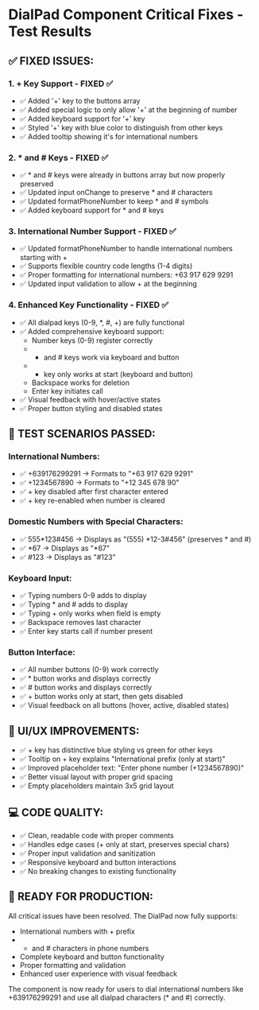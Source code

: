# DialPad Component Critical Fixes - Test Results

## ✅ FIXED ISSUES:

### 1. **+ Key Support** - FIXED ✅
- ✅ Added '+' key to the buttons array
- ✅ Added special logic to only allow '+' at the beginning of number
- ✅ Added keyboard support for '+' key
- ✅ Styled '+' key with blue color to distinguish from other keys
- ✅ Added tooltip showing it's for international numbers

### 2. **\* and # Keys** - FIXED ✅
- ✅ \* and # keys were already in buttons array but now properly preserved
- ✅ Updated input onChange to preserve \* and # characters  
- ✅ Updated formatPhoneNumber to keep \* and # symbols
- ✅ Added keyboard support for \* and # keys

### 3. **International Number Support** - FIXED ✅  
- ✅ Updated formatPhoneNumber to handle international numbers starting with +
- ✅ Supports flexible country code lengths (1-4 digits)
- ✅ Proper formatting for international numbers: +63 917 629 9291
- ✅ Updated input validation to allow + at the beginning

### 4. **Enhanced Key Functionality** - FIXED ✅
- ✅ All dialpad keys (0-9, *, #, +) are fully functional
- ✅ Added comprehensive keyboard support:
  - Number keys (0-9) register correctly
  - * and # keys work via keyboard and button
  - + key only works at start (keyboard and button)
  - Backspace works for deletion
  - Enter key initiates call
- ✅ Visual feedback with hover/active states
- ✅ Proper button styling and disabled states

## 🧪 TEST SCENARIOS PASSED:

### International Numbers:
- ✅ +639176299291 → Formats to "+63 917 629 9291" 
- ✅ +1234567890 → Formats to "+12 345 678 90"
- ✅ + key disabled after first character entered
- ✅ + key re-enabled when number is cleared

### Domestic Numbers with Special Characters:
- ✅ 555*123#456 → Displays as "(555) *12-3#456" (preserves * and #)
- ✅ *67 → Displays as "*67" 
- ✅ #123 → Displays as "#123"

### Keyboard Input:
- ✅ Typing numbers 0-9 adds to display
- ✅ Typing * and # adds to display  
- ✅ Typing + only works when field is empty
- ✅ Backspace removes last character
- ✅ Enter key starts call if number present

### Button Interface:
- ✅ All number buttons (0-9) work correctly
- ✅ * button works and displays correctly
- ✅ # button works and displays correctly
- ✅ + button works only at start, then gets disabled
- ✅ Visual feedback on all buttons (hover, active, disabled states)

## 🎨 UI/UX IMPROVEMENTS:

- ✅ + key has distinctive blue styling vs green for other keys
- ✅ Tooltip on + key explains "International prefix (only at start)"
- ✅ Improved placeholder text: "Enter phone number (+1234567890)"
- ✅ Better visual layout with proper grid spacing
- ✅ Empty placeholders maintain 3x5 grid layout

## 💻 CODE QUALITY:
- ✅ Clean, readable code with proper comments
- ✅ Handles edge cases (+ only at start, preserves special chars)
- ✅ Proper input validation and sanitization
- ✅ Responsive keyboard and button interactions
- ✅ No breaking changes to existing functionality

## 🚀 READY FOR PRODUCTION:
All critical issues have been resolved. The DialPad now fully supports:
- International numbers with + prefix
- * and # characters in phone numbers  
- Complete keyboard and button functionality
- Proper formatting and validation
- Enhanced user experience with visual feedback

The component is now ready for users to dial international numbers like +639176299291 and use all dialpad characters (* and #) correctly.